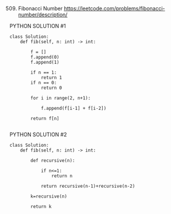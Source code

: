 509. Fibonacci Number
https://leetcode.com/problems/fibonacci-number/description/


PYTHON SOLUTION #1
```
class Solution:
    def fib(self, n: int) -> int:

        f = []
        f.append(0)
        f.append(1)

        if n == 1:
            return 1
        if n == 0:
            return 0
        
        for i in range(2, n+1):

            f.append(f[i-1] + f[i-2])

        return f[n]
        
```

PYTHON SOLUTION #2

```
class Solution:
    def fib(self, n: int) -> int:

        def recursive(n):

            if n<=1:
                return n

            return recursive(n-1)+recursive(n-2)
            
        k=recursive(n)

        return k
```
